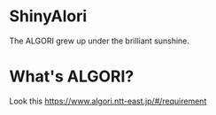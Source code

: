 # ShinyAlori
The ALGORI grew up under the brilliant sunshine.

# What's ALGORI?
Look this https://www.algori.ntt-east.jp/#/requirement
